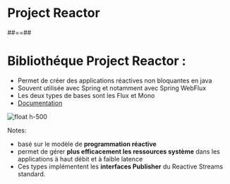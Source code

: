 <!-- .slide: class="transition bg-pink" -->
# Project Reactor

##==##
<!-- .slide: -->

# Bibliothéque Project Reactor :


* Permet de créer des applications réactives non bloquantes en java
* Souvent utilisée avec Spring et notamment avec Spring WebFlux
* Les deux types de bases sont les Flux<T> et Mono<T> 
* [Documentation](https://projectreactor.io/docs)

![float h-500](./assets/images/projectreactor.webp)


Notes:
- basé sur le modèle de **programmation réactive**
- permet de gérer **plus efficacement les ressources système** dans les applications à haut débit et à faible latence
- Ces types implémentent les **interfaces Publisher** du Reactive Streams standard.
